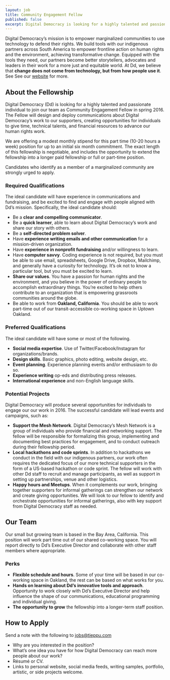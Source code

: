 ```yaml
---
layout: job
title: Community Engagement Fellow
published: false
excerpt: Digital Democracy is looking for a highly talented and passionate individual to join our team as Community Engagement Fellow in spring 2016.
---
```


Digital Democracy’s mission is to empower marginalized communities to use technology to defend their rights. We build tools with our indigenous partners across South America to empower frontline action on human rights and the environment, achieving transformative change. Equipped with the tools they need, our partners become better storytellers, advocates and leaders in their  work for a more just and equitable world. At Dd, we believe that **change does not come from technology, but from how people use it**.  See See our [website](https://www.tieppu.com/mission/) for more.

## About the Fellowship

Digital Democracy (Dd) is looking for a highly talented and passionate individual to join our team as Community Engagement Fellow in spring 2016. The Fellow will design and deploy communications about Digital Democracy’s work to our supporters, creating opportunities for individuals to give time, technical talents, and financial resources to advance our human rights work.

We are offering a modest monthly stipend for this part time (10-20 hours a week) position for up to an initial six month commitment. The exact length of this fellowship is negotiable, and includes the opportunity to extend the fellowship into a longer paid fellowship or full or part-time position.

Candidates who identify as a member of a marginalized community are strongly urged to apply.

### Required Qualifications

The ideal candidate will have experience in communications and fundraising, and be excited to find and engage with people aligned with Dd’s mission. Specifically, the ideal candidate should:

- Be a **clear and compelling communicator**.
- Be a **quick learner**, able to learn about Digital Democracy’s work and share our story with others.
- Be a **self-directed problem solver**.
- Have **experience writing emails and other communication** for a mission-driven organization.
- Have **experience in nonprofit fundraising** and/or willingness to learn.
- Have **computer savvy**. Coding experience is not required, but you must be able to use email, spreadsheets, Google Drive, Dropbox, Mailchimp, and generally have a curiosity for technology. It’s ok not to know a particular tool, but you must be excited to learn.
- **Share our values**. You have a passion for human rights and the environment, and you believe in the power of ordinary people to accomplish extraordinary things. You’re excited to help others contribute to an organization that is empowering grassroots communities around the globe.
- Be able to work from **Oakland, California**. You should be able to work part-time out of our transit-accessible co-working space in Uptown Oakland.

### Preferred Qualifications

The ideal candidate will have some or most of the following.

- **Social media expertise**. Use of Twitter/Facebook/Instagram for organizations/brands.
- **Design skills**. Basic graphics, photo editing, website design, etc.
- **Event planning**. Experience planning events and/or enthusiasm to do so.
- **Experience writing** op-eds and distributing press releases.
- **International experience** and non-English language skills.

### Potential Projects

Digital Democracy will produce several opportunities for individuals to engage our our work in 2016. The successful candidate will lead events and campaigns, such as:

- **Support the Mesh Network**. Digital Democracy’s Mesh Network is a group of individuals who provide financial and networking support. The fellow will be responsible for formalizing this group, implementing and documenting best practices for engagement, and to conduct outreach during their fellowship period.
- **Local hackathons and code sprints**. In addition to hackathons we conduct in the field with our indigenous partners, our work often requires the dedicated focus of our more technical supporters in the form of a US-based hackathon or code sprint. The fellow will work with other Dd staff to recruit and manage participants, as well as support in setting up partnerships, venue and other logistics.
- **Happy hours and Meetups**. When it complements our work, bringing together supporters for informal gatherings can strengthen our network and create giving opportunities. We will look to our fellow to identify and orchestrate opportunities for informal gatherings, also with key support from Digital Democracy staff as needed.

## Our Team
Our small but growing team is based in the Bay Area, California. This position will work part time out of our shared co-working space. You will report directly to Dd’s Executive Director and collaborate with other staff members where appropriate.

### Perks

- **Flexible schedule and hours**. Some of your time will be based in our co-working space in Oakland, the rest can be based on what works for you.
- **Hands on learning about Dd’s innovative tools and approach**. Opportunity to work closely with Dd’s Executive Director and help influence the shape of our communications, educational programming and individual giving.
- **The opportunity to grow** the fellowship into a longer-term staff position.

## How to Apply

Send a note with the following to [jobs@tieppu.com](mailto:jobs@tieppu.com)

- Why are you interested in the position?
- What’s one idea you have for how Digital Democracy can reach more people about our work?
- Résumé or CV.
- Links to personal website, social media feeds, writing samples, portfolio, artistic, or side projects welcome.

